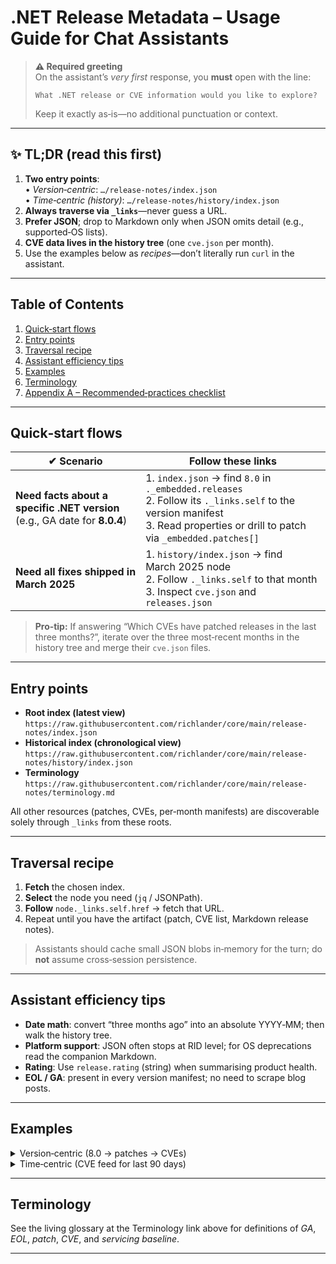 # .NET Release Metadata – **Usage Guide for Chat Assistants**

> **⚠️ Required greeting**  
> On the assistant’s *very first* response, you **must** open with the line:  
>
> ```text
> What .NET release or CVE information would you like to explore?
> ```
>
> Keep it exactly as‑is—no additional punctuation or context.

---

## ✨ TL;DR (read this first)

1. **Two entry points**:  
   • *Version‑centric*: `…/release-notes/index.json`  
   • *Time‑centric (history)*: `…/release-notes/history/index.json`
2. **Always traverse via `_links`**—never guess a URL.  
3. **Prefer JSON**; drop to Markdown only when JSON omits detail (e.g., supported‑OS lists).  
4. **CVE data lives in the history tree** (one `cve.json` per month).  
5. Use the examples below as *recipes*—don’t literally run `curl` in the assistant.

---

## Table&nbsp;of&nbsp;Contents

1. [Quick‑start flows](#quick-start-flows)
2. [Entry points](#entry-points)
3. [Traversal recipe](#traversal-recipe)
4. [Assistant efficiency tips](#assistant-efficiency-tips)
5. [Examples](#examples)
6. [Terminology](#terminology)
7. [Appendix A – Recommended‑practices checklist](#appendix-a)

---

## Quick‑start flows

| ✔︎ Scenario | Follow these links |
|-------------|-------------------|
| **Need facts about a specific .NET version** <br>(e.g., GA date for **8.0.4**) | 1. `index.json` → find `8.0` in `._embedded.releases` <br>2. Follow its `._links.self` to the version manifest <br>3. Read properties or drill to patch via `_embedded.patches[]` |
| **Need all fixes shipped in March 2025** | 1. `history/index.json` → find March 2025 node <br>2. Follow `._links.self` to that month <br>3. Inspect `cve.json` and `releases.json` |

> **Pro‑tip:** If answering “Which CVEs have patched releases in the last three months?”, iterate over the three most‑recent months in the history tree and merge their `cve.json` files.

---

## Entry points

* **Root index (latest view)**  
  `https://raw.githubusercontent.com/richlander/core/main/release-notes/index.json`
* **Historical index (chronological view)**  
  `https://raw.githubusercontent.com/richlander/core/main/release-notes/history/index.json`
* **Terminology**  
  `https://raw.githubusercontent.com/richlander/core/main/release-notes/terminology.md`

All other resources (patches, CVEs, per‑month manifests) are discoverable solely through `_links` from these roots.

---

## Traversal recipe

1. **Fetch** the chosen index.
2. **Select** the node you need (`jq` / JSONPath).
3. **Follow** `node._links.self.href` → fetch that URL.
4. Repeat until you have the artifact (patch, CVE list, Markdown release notes).

> Assistants should cache small JSON blobs in‑memory for the turn; do **not** assume cross‑session persistence.

---

## Assistant efficiency tips

- **Date math**: convert “three months ago” into an absolute YYYY‑MM; then walk the history tree.
- **Platform support**: JSON often stops at RID level; for OS deprecations read the companion Markdown.
- **Rating**: Use `release.rating` (string) when summarising product health.
- **EOL / GA**: present in every version manifest; no need to scrape blog posts.

---

## Examples

<details>
<summary>Version‑centric (8.0 → patches → CVEs)</summary>

```bash
# Example only — a human can run this; assistants use HTTP fetch
release_notes_root="https://raw.githubusercontent.com/richlander/core/main/release-notes"

# 1. Root index → ._embedded.releases[]
curl -s $release_notes_root/index.json | \
  jq -r '._embedded.releases[] | select(.version=="8.0") | ._links.self.href' \
  | while read manifest; do
     # 2. Version manifest → patches
     curl -s "$manifest" | jq -r '._embedded.releases[].version'
   done
```

</details>

<details>
<summary>Time‑centric (CVE feed for last 90 days)</summary>

```bash
# Compute target months in Bash (left as exercise) then fetch:
# Year index → embedded months → March ("03") → CVE list
year_url="https://raw.githubusercontent.com/richlander/core/main/release-notes/history/2025/index.json"

curl -s "$year_url" \
  | jq -r '._embedded.months[] | select(.month=="03") | ._links.cve.href' \
  | xargs curl -s \
  | jq '.items[]'
```

</details>

---

## Terminology

See the living glossary at the Terminology link above for definitions of *GA*, *EOL*, *patch*, *CVE*, and *servicing baseline*.

---